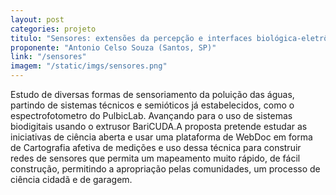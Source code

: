 ```yaml
---
layout: post
categories: projeto
titulo: "Sensores: extensões da percepção e interfaces biológica-eletrônica"
proponente: "Antonio Celso Souza (Santos, SP)"
link: "/sensores"
imagem: "/static/imgs/sensores.png"
---
```


Estudo de diversas formas de sensoriamento da poluição das águas, partindo de sistemas técnicos e semióticos já estabelecidos, como o espectrofotometro do PulbicLab. Avançando para o uso de sistemas biodigitais usando o extrusor BariCUDA.A proposta pretende estudar as iniciativas de ciência aberta e usar uma plataforma de WebDoc em forma de Cartografia afetiva de medições e uso dessa técnica para construir redes de sensores que permita um mapeamento muito rápido, de fácil construção, permitindo a apropriação pelas comunidades, um processo de ciência cidadã e de garagem.
